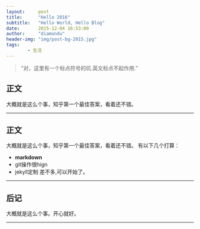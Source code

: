 ```yaml
---
layout:     post
title:      "Hello 2016"
subtitle:   "Hello World, Hello Blog"
date:       2015-12-04 16:53:00
author:     "diamondu"
header-img: "img/post-bg-2015.jpg"
tags:   
        - 生活
---
```

> “对，这里有一个标点符号的坑.英文标点不起作用.” 
    
      
## 正文 ##
大概就是这么个事，知乎第一个最佳答案，看着还不错。

---
## 正文 ##
大概就是这么个事，知乎第一个最佳答案，看着还不错。
有以下几个打算：
* **markdown**
* git操作很hign
* jekyll定制
差不多,可以开始了。 

---

## 后记 
大概就是这么个事。开心就好。

---
